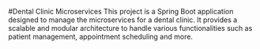 #Dental Clinic Microservices
This project is a Spring Boot application designed to manage the microservices for a dental clinic. It provides a scalable and modular architecture to handle various functionalities such as patient management, appointment scheduling and more.

